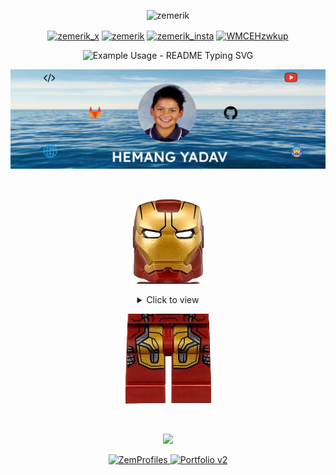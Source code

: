 <p align="center"> <img src="https://komarev.com/ghpvc/?username=zemerik&label=Profile%20views&color=0e75b6&style=flat" alt="zemerik" /> </p>

<p align = "center">
<a href="https://twitter.com/zemerik_x" target="_blank"><img align="center" src="https://raw.githubusercontent.com/rahuldkjain/github-profile-readme-generator/master/src/images/icons/Social/twitter.svg" alt="zemerik_x" height="30" width="40" /></a>
<a href="https://linkedin.com/in/zemerik" target="_blank"><img align="center" src="https://raw.githubusercontent.com/rahuldkjain/github-profile-readme-generator/master/src/images/icons/Social/linked-in-alt.svg" alt="zemerik" height="30" width="40" /></a>
<a href="https://instagram.com/zemerik_insta" target="_blank"><img align="center" src="https://raw.githubusercontent.com/rahuldkjain/github-profile-readme-generator/master/src/images/icons/Social/instagram.svg" alt="zemerik_insta" height="30" width="40" /></a>
<a href="https://discord.gg/WMCEHzwkup" target="_blank"><img align="center" src="https://raw.githubusercontent.com/rahuldkjain/github-profile-readme-generator/master/src/images/icons/Social/discord.svg" alt="WMCEHzwkup" height="30" width="40" /></a>
</p>

<p align="center">
  <img src="https://readme-typing-svg.demolab.com/?lines=Hello+👋+I'm+Hemang;🌐+Web+Developer;🏆+Open Source Enthusiast&font=Fira%20Code&center=true&width=380&height=50&duration=4000&pause=1000" alt="Example Usage - README Typing SVG">
</p>

![Banner](assets/banner4.png)

<br>

<p align = "center"><img src = "assets/ironman-head.png"></p>

<div align = "center">
  <details close>
    <summary>
      Click to view
    </summary>

<br>

![About](assets/About2.gif)

<details close>
  <summary>
    ✍️Blogs
  </summary>

<!-- BLOG-POST-LIST:START -->
- [Basic Markdown](https://dev.to/zemerik/basic-markdown-2jel)
- [Contribute to ZemProfiles!](https://dev.to/zemerik/contribute-to-zemprofiles-16on)
- [How to make a cool GitHub README.md](https://dev.to/zemerik/how-to-make-a-cool-github-readmemd-46dj)
- [Making a good Github Profile README.md](https://dev.to/zemerik/making-a-good-github-profile-readmemd-ni0)
<!-- BLOG-POST-LIST:END -->

</details>

<details>
  <summary>
    🤯Tech Stack
  </summary>

<br>

![Tech Stack](assets/tools.svg)

</details>

<details>
  <summary>
    🎓My Stats
  </summary>

<br>

![Github Languages](https://github-readme-stats.vercel.app/api/top-langs?username=zemerik&show_icons=true&theme=cobalt&locale=en&layout=compact)  

<br>

![Github Stats](https://github-readme-stats.vercel.app/api?username=zemerik&show=reviews,&show_icons=true&theme=cobalt&locale=en)

</details>

</details>
</div>

<p align = "center"><img src = "assets/ironman-legs.png"></p>

<br>

<p align = "center">

<a href = "https://discord.com/users/1018816958587748383">
  <img src = "https://lanyard-profile-readme.vercel.app/api/1018816958587748383?showDisplayName=true&bg=141321&idleMessage=Let%27s%20Chat%20on%20Discord">
</a>

<p align = "center">

<a href = "https://github.com/Zemerik/Zemprofiles">
  <img src = "https://github-readme-stats.vercel.app/api/pin/?username=zemerik&repo=ZemProfiles&show_icons=true&theme=cobalt" alt = "ZemProfiles">
</a>

<a href = "https://github.com/Zemerik/Portfolio-v2">
  <img src = "https://github-readme-stats.vercel.app/api/pin/?username=zemerik&repo=Portfolio-v2&show_icons=true&theme=cobalt" alt = "Portfolio v2">
</a>

</p>
